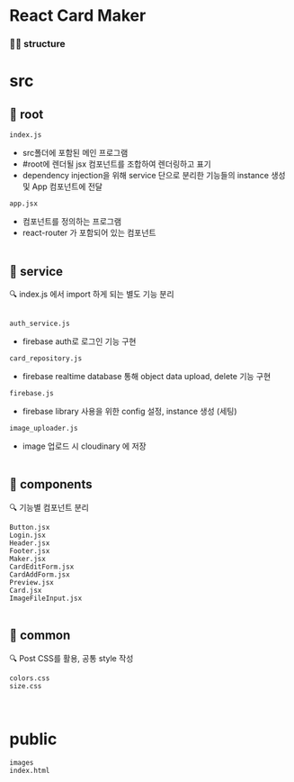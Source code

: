 # React Card Maker

### 👷🏻 **structure**

# src

## 🔨 root

```
index.js
```

- src폴더에 포함된 메인 프로그램
- #root에 렌더될 jsx 컴포넌트를 조합하여 렌더링하고 표기
- dependency injection을 위해 service 단으로 분리한 기능들의 instance 생성 및 App 컴포넌트에 전달
  <br>

```
app.jsx
```

- 컴포넌트를 정의하는 프로그램
- react-router 가 포함되어 있는 컴포넌트
  <br>
  <br>

## 🔨 service

🔍 index.js 에서 import 하게 되는 별도 기능 분리
<br>
<br>

```
auth_service.js
```

- firebase auth로 로그인 기능 구현

```
card_repository.js
```

- firebase realtime database 통해 object data upload, delete 기능 구현

```
firebase.js
```

- firebase library 사용을 위한 config 설정, instance 생성 (세팅)

```
image_uploader.js
```

- image 업로드 시 cloudinary 에 저장
  <br>
  <br>

## 🔨 components

🔍 기능별 컴포넌트 분리
<br>

`Button.jsx`<br>
`Login.jsx`<br>
`Header.jsx`<br>
`Footer.jsx`<br>
`Maker.jsx`<br>
`CardEditForm.jsx`<br>
`CardAddForm.jsx`<br>
`Preview.jsx`<br>
`Card.jsx`<br>
`ImageFileInput.jsx`<br>
<br>

## 🔨 common

🔍 Post CSS를 활용, 공통 style 작성

`colors.css`<br>
`size.css`<br>

<br>

# public

`images`<br>
`index.html`<br>
